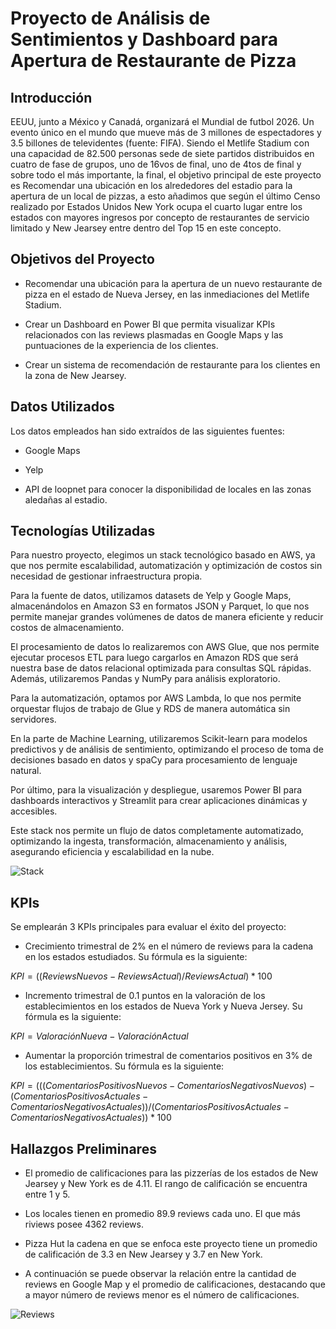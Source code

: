 # Proyecto de Análisis de Sentimientos y Dashboard para Apertura de Restaurante de Pizza

## Introducción

EEUU, junto a México y Canadá, organizará el Mundial de futbol 2026. Un evento único en el mundo que mueve más de 3 millones de espectadores y 3.5 billones de televidentes (fuente: FIFA). Siendo el Metlife Stadium con una capacidad de 82.500 personas sede de siete partidos distribuidos en cuatro de fase de grupos, uno de 16vos de final, uno de 4tos de final y sobre todo el más importante, la final, el objetivo principal de este proyecto es Recomendar una ubicación en los alrededores del estadio para la apertura de un local de pizzas, a esto añadimos que según el último Censo realizado por Estados Unidos New York ocupa el cuarto lugar entre los estados con mayores ingresos por concepto de restaurantes de servicio limitado y New Jearsey entre dentro del Top 15 en este concepto.

## Objetivos del Proyecto

- Recomendar una ubicación para la apertura de un nuevo restaurante de pizza en el estado de Nueva Jersey, en las inmediaciones del Metlife Stadium.

- Crear un Dashboard en Power BI que permita visualizar KPIs relacionados con las reviews plasmadas en Google Maps y las puntuaciones de la experiencia de los clientes.

- Crear un sistema de recomendación de restaurante para los clientes en la zona de New Jearsey.

## Datos Utilizados

Los datos empleados han sido extraídos de las siguientes fuentes:

- Google Maps

- Yelp

- API de loopnet para conocer la disponibilidad de locales en las zonas aledañas al estadio.

## Tecnologías Utilizadas

Para nuestro proyecto, elegimos un stack tecnológico basado en AWS, ya que nos permite escalabilidad, automatización y optimización de costos sin necesidad de gestionar 
infraestructura propia.

Para la fuente de datos, utilizamos datasets de Yelp y Google Maps, almacenándolos en Amazon S3 en formatos JSON y Parquet, lo que nos permite manejar grandes volúmenes de datos de manera eficiente y reducir costos de almacenamiento.

El procesamiento de datos lo realizaremos con AWS Glue, que nos permite ejecutar procesos ETL para luego cargarlos en Amazon RDS que será nuestra base de datos relacional optimizada para consultas SQL rápidas. Además, utilizaremos Pandas y NumPy para análisis exploratorio.

Para la automatización, optamos por AWS Lambda, lo que nos permite orquestar flujos de trabajo de Glue y RDS de manera automática sin servidores.

En la parte de Machine Learning, utilizaremos Scikit-learn para modelos predictivos y de análisis de sentimiento, optimizando el proceso de toma de decisiones basado en datos y spaCy para procesamiento de lenguaje natural.

Por último, para la visualización y despliegue, usaremos Power BI para dashboards interactivos y Streamlit para crear aplicaciones dinámicas y accesibles.

Este stack nos permite un flujo de datos completamente automatizado, optimizando la ingesta, transformación, almacenamiento y análisis, asegurando eficiencia y escalabilidad en la nube.

![Stack](<Assets/Stack Tecnológico.png>)

## KPIs

Se emplearán 3 KPIs principales para evaluar el éxito del proyecto:

- Crecimiento trimestral de 2% en el número de reviews para la cadena en los estados estudiados. Su fórmula es la siguiente:

$`KPI = ((Reviews Nuevos - Reviews Actual) / Reviews Actual) * 100`$

- Incremento trimestral de 0.1 puntos en la valoración de los establecimientos en los estados de Nueva York y Nueva Jersey. Su fórmula es la siguiente:

$`KPI = Valoración Nueva - Valoración Actual`$

- Aumentar la proporción trimestral de comentarios positivos en 3% de los establecimientos. Su fórmula es la siguiente:

$`KPI = (((Comentarios Positivos Nuevos- Comentarios Negativos Nuevos) - (Comentarios Positivos Actuales - Comentarios Negativos Actuales))/ (Comentarios Positivos Actuales - Comentarios Negativos Actuales)) * 100`$


## Hallazgos Preliminares

- El promedio de calificaciones para las pizzerías de los estados de New Jearsey y New York es de 4.11. El rango de calificación se encuentra entre 1 y 5.

- Los locales tienen en promedio 89.9 reviews cada uno. El que más riviews posee 4362 reviews.

- Pizza Hut la cadena en que se enfoca este proyecto tiene un promedio de calificación de 3.3 en New Jearsey y 3.7 en New York.

- A continuación se puede observar la relación entre la cantidad de reviews en Google Map y el promedio de calificaciones, destacando que a mayor número de reviews menor es el número de calificaciones.

![Reviews](<Assets/Relación Reviews - Puntuaciones.png>)
